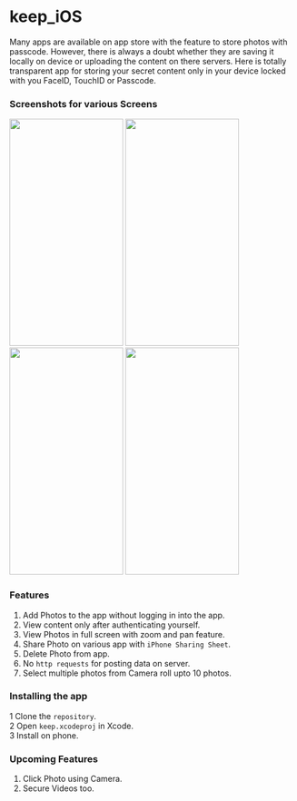 # keep_iOS
Many apps are available on app store with the feature to store photos with passcode. However, there is always a doubt whether they are saving it locally on device or uploading the content on there servers. Here is totally transparent app for storing your secret content only in your device locked with you FaceID, TouchID or Passcode. 


### Screenshots for various Screens

<p float="left">
  <img src="https://github.com/djmunish/keep_iOS/blob/master/keep/Screenshots/IMG_6308.PNG" width="200" height="400" />
<img src="https://github.com/djmunish/keep_iOS/blob/master/keep/Screenshots/IMG_6312.PNG" width="200" height="400" />
<img src="https://github.com/djmunish/keep_iOS/blob/master/keep/Screenshots/IMG_6310.PNG" width="200" height="400" />
<img src="https://github.com/djmunish/keep_iOS/blob/master/keep/Screenshots/IMG_6311.PNG" width="200" height="400" />
</p>

### Features
1) Add Photos to the app without logging in into the app.
2) View content only after authenticating yourself.
3) View Photos in full screen with zoom and pan feature.
4) Share Photo on various app with ```iPhone Sharing Sheet```.
5) Delete Photo from app.
6)  No ```http requests``` for posting data on server.
7) Select multiple photos from Camera roll upto 10 photos.

### Installing the app
1 Clone the ```repository```. </br>
2 Open ```keep.xcodeproj``` in Xcode.</br>
3 Install on phone.</br>


### Upcoming Features
1) Click Photo using Camera.
2) Secure Videos too.


